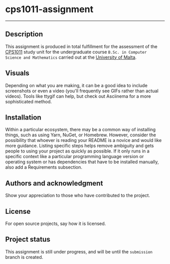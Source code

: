 # cps1011-assignment

---

## Description
This assignment is produced in total fulfillment for the assessment of the [CPS1011](https://www.um.edu.mt/courses/studyunit/CPS1011) study unit for the undergraduate course `B.Sc. in Computer Science and Mathematics` carried out at the [University of Malta](https://um.edu.mt).   

## Visuals
Depending on what you are making, it can be a good idea to include screenshots or even a video (you'll frequently see GIFs rather than actual videos). Tools like ttygif can help, but check out Asciinema for a more sophisticated method.

## Installation
Within a particular ecosystem, there may be a common way of installing things, such as using Yarn, NuGet, or Homebrew. However, consider the possibility that whoever is reading your README is a novice and would like more guidance. Listing specific steps helps remove ambiguity and gets people to using your project as quickly as possible. If it only runs in a specific context like a particular programming language version or operating system or has dependencies that have to be installed manually, also add a Requirements subsection.

## Authors and acknowledgment
Show your appreciation to those who have contributed to the project.

## License
For open source projects, say how it is licensed.

## Project status
This assignment is still under progress, and will be until the `submission` branch is created.

